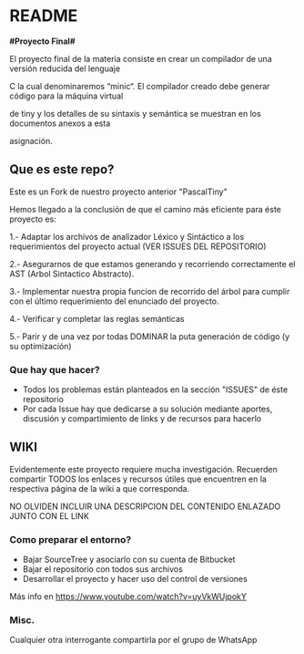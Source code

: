 # README #

**#Proyecto Final#**

El proyecto final de la materia consiste en crear un compilador de una versión reducida del lenguaje

C la cual denominaremos “minic“. El compilador creado debe generar código para la máquina virtual

de tiny y los detalles de su sintaxis y semántica se muestran en los documentos anexos a esta

asignación.

## Que es este repo? ##
Este es un Fork de nuestro proyecto anterior "PascalTiny"

Hemos llegado a la conclusión de que el camino más eficiente para éste proyecto es:

1.- Adaptar los archivos de analizador Léxico y Sintáctico a los requerimientos del proyecto actual (VER ISSUES DEL REPOSITORIO)

2.- Asegurarnos de que estamos generando y recorriendo correctamente el AST (Arbol Sintactico Abstracto).

3.- Implementar nuestra propia funcion de recorrido del árbol para cumplir con el último requerimiento del enunciado del proyecto.

4.- Verificar y completar las reglas semánticas

5.- Parir y de una vez por todas DOMINAR la puta generación de código (y su optimización)



### Que hay que hacer? ###

* Todos los problemas están planteados en la sección "ISSUES" de éste repositorio
* Por cada Issue hay que dedicarse a su solución mediante aportes, discusión y compartimiento de links y de recursos para hacerlo

## WIKI ##

Evidentemente este proyecto requiere mucha investigación. Recuerden compartir TODOS los enlaces y recursos útiles que encuentren en la respectiva página de la wiki a que corresponda.


NO OLVIDEN INCLUIR UNA DESCRIPCION DEL CONTENIDO ENLAZADO JUNTO CON EL LINK

### Como preparar el entorno? ###

* Bajar SourceTree y asociarlo con su cuenta de Bitbucket
* Bajar el repositorio con todos sus archivos
* Desarrollar el proyecto y hacer uso del control de versiones

Más info en https://www.youtube.com/watch?v=uyVkWUjpokY


### Misc. ###
Cualquier otra interrogante compartirla por el grupo de WhatsApp